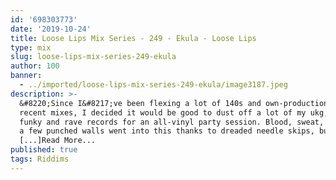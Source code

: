```yaml
---
id: '698303773'
date: '2019-10-24'
title: Loose Lips Mix Series - 249 - Ekula - Loose Lips
type: mix
slug: loose-lips-mix-series-249-ekula
author: 100
banner:
  - ../imported/loose-lips-mix-series-249-ekula/image3187.jpeg
description: >-
  &#8220;Since I&#8217;ve been flexing a lot of 140s and own-productions in
  recent mixes, I decided it would be good to dust off a lot of my ukg, breaks,
  funky and rave records for an all-vinyl party session. Blood, sweat, tears and
  a few punched walls went into this thanks to dreaded needle skips, but it
  [...]Read More...
published: true
tags: Riddims
---
```

